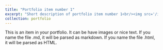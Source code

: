 ```yaml
---
title: "Portfolio item number 1"
excerpt: "Short description of portfolio item number 1<br/><img src='/images/700x500.png'>"
collection: portfolio
---
```


This is an item in your portfolio. It can be have images or nice text. If you name the file .md, it will be parsed as markdown. If you name the file .html, it will be parsed as HTML.
